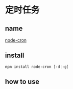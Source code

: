 # 定时任务

## name 

[node-cron](https://github.com/node-cron/node-cron)

## install

`npm install node-cron [-d|-g]`

## how to use

```js


```